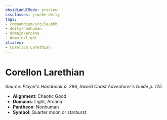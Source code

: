 ```yaml
---
obsidianUIMode: preview
cssclasses: json5e-deity
tags:
- compendium/src/5e/phb
- deity/nonhuman
- domain/arcana
- domain/light
aliases: 
- Corellon Larethian
---
```

# Corellon Larethian
*Source: Player's Handbook p. 296, Sword Coast Adventurer's Guide p. 125* 

- **Alignment**: Chaotic Good
- **Domains**: Light, Arcana
- **Pantheon**: Nonhuman
- **Symbol**: Quarter moon or starburst